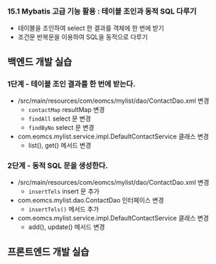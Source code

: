 ### 15.1 Mybatis 고급 기능 활용 : 테이블 조인과 동적 SQL 다루기

- 테이블을 조인하여 select 한 결과를 객체에 한 번에 받기
- 조건문 반복문을 이용하여 SQL을 동적으로 다루기

## 백엔드 개발 실습

### 1단계 - 테이블 조인 결과를 한 번에 받는다.

- /src/main/resources/com/eomcs/mylist/dao/ContactDao.xml 변경
  - `contactMap` resultMap 변경
  - `findAll` select 문 변경
  - `findByNo` select 문 변경
- com.eomcs.mylist.service.impl.DefaultContactService 클래스 변경
  - list(), get() 메서드 변경

### 2단계 - 동적 SQL 문을 생성한다.

- /src/main/resources/com/eomcs/mylist/dao/ContactDao.xml 변경
  - `insertTels` insert 문 추가
- com.eomcs.mylist.dao.ContactDao 인터페이스 변경
  - `insertTels()` 메서드 추가
- com.eomcs.mylist.service.impl.DefaultContactService 클래스 변경
  - add(), update() 메서드 변경

## 프론트엔드 개발 실습


#
